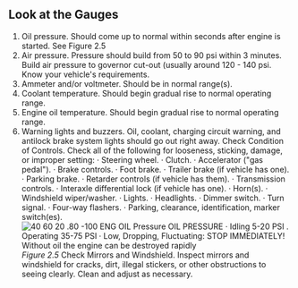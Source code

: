 ## Look at the Gauges
1. Oil pressure. Should come up to normal within seconds after engine is started. See Figure 2.5
2. Air pressure. Pressure should build from 50 to 90 psi within 3 minutes. Build air pressure to governor cut-out (usually around 120 - 140 psi. Know your vehicle's requirements.
3. Ammeter and/or voltmeter. Should be in normal range(s).
4. Coolant temperature. Should begin gradual rise to normal operating range.
5. Engine oil temperature. Should begin gradual rise to normal operating range.
6. Warning lights and buzzers. Oil, coolant, charging circuit warning, and antilock brake system lights should go out right away.
Check Condition of Controls. Check all of the following for looseness, sticking, damage, or improper setting:
· Steering wheel.
· Clutch.
· Accelerator ("gas pedal").
· Brake controls.
· Foot brake.
· Trailer brake (if vehicle has one).
· Parking brake.
· Retarder controls (if vehicle has them).
· Transmission controls.
· Interaxle differential lock (if vehicle has one).
· Horn(s).
· Windshield wiper/washer.
· Lights.
· Headlights.
· Dimmer switch.
· Turn signal.
· Four-way flashers.
· Parking, clearance, identification, marker switch(es).
![40 60 20 .80 -100 ENG OIL Pressure OIL PRESSURE · Idling 5-20 PSI . Operating 35-75 PSI · Low, Dropping, Fluctuating: STOP IMMEDIATELY! Without oil the engine can be destroyed rapidly]()
_Figure 2.5_
Check Mirrors and Windshield. Inspect mirrors and windshield for cracks, dirt, illegal stickers, or other obstructions to seeing clearly. Clean and adjust as necessary.